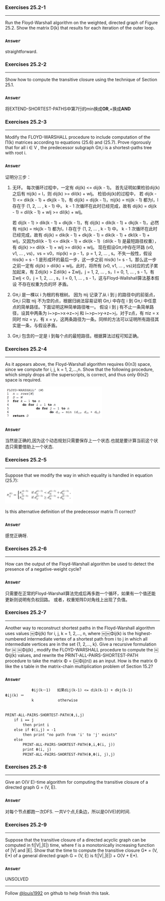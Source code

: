### Exercises 25.2-1
***
Run the Floyd-Warshall algorithm on the weighted, directed graph of Figure 25.2. Show the matrix D(k) that results for each iteration of the outer loop.

### `Answer`

straightforward.


### Exercises 25.2-2
***
Show how to compute the transitive closure using the technique of Section 25.1.

### `Answer`
将EXTEND-SHORTEST-PATHS中第7行的min换成**OR**,+换成**AND**

### Exercises 25.2-3
***
Modify the FLOYD-WARSHALL procedure to include computation of the Π(k) matrices according to equations (25.6) and (25.7). Prove rigorously that for all i ∈ V , the predecessor subgraph Gπ,i is a shortest-paths tree with root i.

### `Answer`
证明分三步：
1. 无环。
每次循环过程中，一定有 dij(k) <= dij(k - 1)。
首先证明如果检验dij(k)之后有 πij(k) = l，则 dij(k) >= dil(k) + wlj。
检验dij(k)的过程中，
	若 dij(k - 1) <= dik(k - 1) + dkj(k - 1)，有 dij(k) = dij(k - 1)，πij(k) = πij(k - 1) 都为l，l 存在于 (1, 2, ... , k - 1) 中。
	k - 1 次循环在此时已经完成，故有 dij(k) = dij(k - 1) = dil(k - 1) + wlj >= dil(k) + wlj。

	若 dij(k - 1) > dik(k - 1) + dkj(k - 1)，有 dij(k) = dik(k - 1) + dkj(k - 1)，必然有 πij(k) = πkj(k - 1) 都为l，l 存在于 (1, 2, ... , k - 1) 中。
	k - 1 次循环在此时已经完成，故有 dij(k) = dik(k - 1) + dkj(k - 1) = dik(k - 1) + dkl(k - 1) + wlj，又因为dil(k - 1) <= dik(k - 1) + dkl(k - 1)（dil(k - 1) 是最短路径权重），有 dij(k) >= dil(k - 1) + wlj >= dil(k) + wlj。
现在假设Gπ,i中存在环路 (v0, v1, ... , vs)，vs = v0，πip(k) = p - 1，p = 1, 2, ... , s。不失一般性，假设 πis(k) = s - 1 是形成环的最后一步，这一步之前 πis(k) != s - 1。那么这一步之前一定有 dij(k) > dil(k) + wlj。此时，将所有 (v0, v1, ... , vs)对应的式子累加起来，有 Σdij(k) > Σdil(k) + Σwlj，j = 1, 2, ... , s，l = 0, 1, ... , s - 1，有Σwlj < 0，j = 1, 2, ... , s，l = 0, 1, ... , s - 1，这与Floyd-Wallshall算法基本假设 不存在权重为负的环 矛盾。

2. Gπ,i 是一棵以 i 为根的有根树。
因为 πij 记录了从 i 到 j 的路径中j的前驱点，Gπ,i 只取 πij 不为空的点，根据归纳法容易证明 Gπ,i 中存在 i 到 Gπ,i 中任意点的简单路径。下面证明这种简单路径唯一。
假设 i 到 j 有不止一条简单路径，设其中两条为 i~>p~>x->z~>j 和 i~>p~>y->z~>j，对于z点，有 πiz = x 同时 πiz = y，有 x = y，这两条路径为一条。同样的方法可以证明所有路径其实是一条，与假设矛盾。

3. Gπ,i 包含的一定是 i 到每个点的最短路径。根据算法过程可知正确。
				

### Exercises 25.2-4
***
As it appears above, the Floyd-Warshall algorithm requires Θ(n3) space, since we compute for i, j, k = 1, 2,...,n. Show that the following procedure, which simply drops all the superscripts, is correct, and thus only Θ(n2) space is required.

![](./repo/s2/1.png)

### `Answer`
当然是正确的,因为这个动态规划只需要保存上一个状态.也就是要计算当前这个状态只需要借助上一个状态.

### Exercises 25.2-5
***
Suppose that we modify the way in which equality is handled in equation (25.7):

![](./repo/s2/2.png)

Is this alternative definition of the predecessor matrix Π correct?

### `Answer`
感觉正确呀.

### Exercises 25.2-6
***
How can the output of the Floyd-Warshall algorithm be used to detect the presence of a negative-weight cycle?

### `Answer`
只需要在正常的Floyd-Warshall算法完成后再多跑一个循环，如果有一个值还能更新则说明有负权回路。
或者，权重矩阵D对角线上出现了负值。

### Exercises 25.2-7
***
Another way to reconstruct shortest paths in the Floyd-Warshall algorithm uses values ￼Φij(k) for
i, j, k = 1, 2,..., n, where ￼￼Φij(k) is the highest-numbered intermediate vertex of a shortest path from i to j in which all intermediate vertices are in the set {1, 2,..., k}. Give a recursive formulation for ￼ ￼Φij(k) , modify the FLOYD-WARSHALL procedure to compute the ￼Φij(k) values, and rewrite the PRINT-ALL-PAIRS-SHORTEST-PATH procedure to take the matrix Φ = (￼Φij(n)) as an input. How is the matrix Θ like the s table in the matrix-chain multiplication problem of Section 15.2?

### `Answer`

				Φij(k－1)   如果dij(k-1) <= dik(k-1) + dkj(k-1) 
	Φij(k) ＝ 
				k			otherwise
				

	PRINT-ALL-PAIRS-SHORTEST-PATH(Φ,i,j)
		if i == j
			then print i
		else if Φ(i,j) = -1
			then print "no path from 'i' to 'j' exists"
		else
			PRINT-ALL-PAIRS-SHORTEST-PATH(Φ,i,Φ(i, j))
			print Φ(i, j)
			PRINT-ALL-PAIRS-SHORTEST-PATH(Φ,Φ(i, j),j)

### Exercises 25.2-8
***
Give an O(V E)-time algorithm for computing the transitive closure of a directed graph G =
(V, E).

### `Answer`
对每个节点都跑一次DFS. 一共V个点,E条边，所以是O(VE)的时间.

### Exercises 25.2-9
***
Suppose that the transitive closure of a directed acyclic graph can be computed in f(|V|,|E|) time, where f is a monotonically increasing function of |V| and |E|. Show that the time to compute the transitive closure G* = (V, E*) of a general directed graph G = (V, E) is f(|V|,|E|) + O(V + E*).

### `Answer`
UNSOLVED

***
Follow [@louis1992](https://github.com/gzc) on github to help finish this task.
